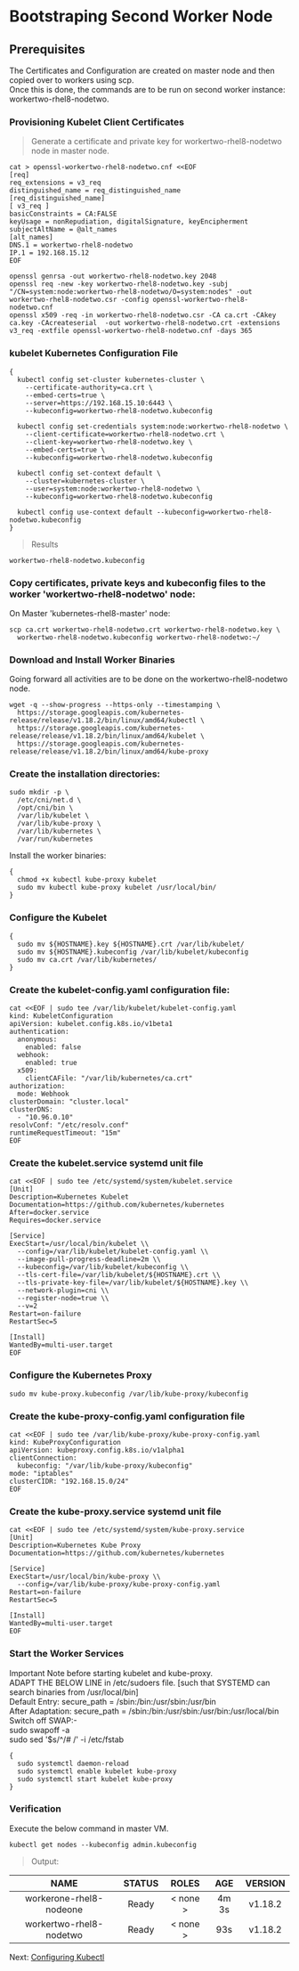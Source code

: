 # Bootstraping Second Worker Node

## Prerequisites
The Certificates and Configuration are created on master node and then copied over to workers using scp.  
Once this is done, the commands are to be run on second worker instance: workertwo-rhel8-nodetwo.

### Provisioning Kubelet Client Certificates
> Generate a certificate and private key for workertwo-rhel8-nodetwo node in master node.

    cat > openssl-workertwo-rhel8-nodetwo.cnf <<EOF
    [req]
    req_extensions = v3_req
    distinguished_name = req_distinguished_name
    [req_distinguished_name]
    [ v3_req ]
    basicConstraints = CA:FALSE
    keyUsage = nonRepudiation, digitalSignature, keyEncipherment
    subjectAltName = @alt_names
    [alt_names]
    DNS.1 = workertwo-rhel8-nodetwo
    IP.1 = 192.168.15.12
    EOF
    
    openssl genrsa -out workertwo-rhel8-nodetwo.key 2048
    openssl req -new -key workertwo-rhel8-nodetwo.key -subj "/CN=system:node:workertwo-rhel8-nodetwo/O=system:nodes" -out workertwo-rhel8-nodetwo.csr -config openssl-workertwo-rhel8-nodetwo.cnf
    openssl x509 -req -in workertwo-rhel8-nodetwo.csr -CA ca.crt -CAkey ca.key -CAcreateserial  -out workertwo-rhel8-nodetwo.crt -extensions v3_req -extfile openssl-workertwo-rhel8-nodetwo.cnf -days 365
    
### kubelet Kubernetes Configuration File

    {
      kubectl config set-cluster kubernetes-cluster \
        --certificate-authority=ca.crt \
        --embed-certs=true \
        --server=https://192.168.15.10:6443 \
        --kubeconfig=workertwo-rhel8-nodetwo.kubeconfig

      kubectl config set-credentials system:node:workertwo-rhel8-nodetwo \
        --client-certificate=workertwo-rhel8-nodetwo.crt \
        --client-key=workertwo-rhel8-nodetwo.key \
        --embed-certs=true \
        --kubeconfig=workertwo-rhel8-nodetwo.kubeconfig

      kubectl config set-context default \
        --cluster=kubernetes-cluster \
        --user=system:node:workertwo-rhel8-nodetwo \
        --kubeconfig=workertwo-rhel8-nodetwo.kubeconfig

      kubectl config use-context default --kubeconfig=workertwo-rhel8-nodetwo.kubeconfig
    }
    
> Results

    workertwo-rhel8-nodetwo.kubeconfig
    
### Copy certificates, private keys and kubeconfig files to the worker 'workertwo-rhel8-nodetwo' node:
On Master 'kubernetes-rhel8-master' node:

    scp ca.crt workertwo-rhel8-nodetwo.crt workertwo-rhel8-nodetwo.key \
      workertwo-rhel8-nodetwo.kubeconfig workertwo-rhel8-nodetwo:~/
      
### Download and Install Worker Binaries
Going forward all activities are to be done on the workertwo-rhel8-nodetwo node.

    wget -q --show-progress --https-only --timestamping \
      https://storage.googleapis.com/kubernetes-release/release/v1.18.2/bin/linux/amd64/kubectl \
      https://storage.googleapis.com/kubernetes-release/release/v1.18.2/bin/linux/amd64/kubelet \
      https://storage.googleapis.com/kubernetes-release/release/v1.18.2/bin/linux/amd64/kube-proxy
      
### Create the installation directories:

    sudo mkdir -p \
      /etc/cni/net.d \
      /opt/cni/bin \
      /var/lib/kubelet \
      /var/lib/kube-proxy \
      /var/lib/kubernetes \
      /var/run/kubernetes
      
Install the worker binaries:

    {
      chmod +x kubectl kube-proxy kubelet
      sudo mv kubectl kube-proxy kubelet /usr/local/bin/
    }
    
### Configure the Kubelet

    {
      sudo mv ${HOSTNAME}.key ${HOSTNAME}.crt /var/lib/kubelet/
      sudo mv ${HOSTNAME}.kubeconfig /var/lib/kubelet/kubeconfig
      sudo mv ca.crt /var/lib/kubernetes/
    }
    
### Create the kubelet-config.yaml configuration file:

    cat <<EOF | sudo tee /var/lib/kubelet/kubelet-config.yaml
    kind: KubeletConfiguration
    apiVersion: kubelet.config.k8s.io/v1beta1
    authentication:
      anonymous:
        enabled: false
      webhook:
        enabled: true
      x509:
        clientCAFile: "/var/lib/kubernetes/ca.crt"
    authorization:
      mode: Webhook
    clusterDomain: "cluster.local"
    clusterDNS:
      - "10.96.0.10"
    resolvConf: "/etc/resolv.conf"
    runtimeRequestTimeout: "15m"
    EOF
    
### Create the kubelet.service systemd unit file

    cat <<EOF | sudo tee /etc/systemd/system/kubelet.service
    [Unit]
    Description=Kubernetes Kubelet
    Documentation=https://github.com/kubernetes/kubernetes
    After=docker.service
    Requires=docker.service

    [Service]
    ExecStart=/usr/local/bin/kubelet \\
      --config=/var/lib/kubelet/kubelet-config.yaml \\
      --image-pull-progress-deadline=2m \\
      --kubeconfig=/var/lib/kubelet/kubeconfig \\
      --tls-cert-file=/var/lib/kubelet/${HOSTNAME}.crt \\
      --tls-private-key-file=/var/lib/kubelet/${HOSTNAME}.key \\
      --network-plugin=cni \\
      --register-node=true \\
      --v=2
    Restart=on-failure
    RestartSec=5

    [Install]
    WantedBy=multi-user.target
    EOF
    
### Configure the Kubernetes Proxy

    sudo mv kube-proxy.kubeconfig /var/lib/kube-proxy/kubeconfig
    
### Create the kube-proxy-config.yaml configuration file

    cat <<EOF | sudo tee /var/lib/kube-proxy/kube-proxy-config.yaml
    kind: KubeProxyConfiguration
    apiVersion: kubeproxy.config.k8s.io/v1alpha1
    clientConnection:
      kubeconfig: "/var/lib/kube-proxy/kubeconfig"
    mode: "iptables"
    clusterCIDR: "192.168.15.0/24"
    EOF
    
### Create the kube-proxy.service systemd unit file

    cat <<EOF | sudo tee /etc/systemd/system/kube-proxy.service
    [Unit]
    Description=Kubernetes Kube Proxy
    Documentation=https://github.com/kubernetes/kubernetes

    [Service]
    ExecStart=/usr/local/bin/kube-proxy \\
      --config=/var/lib/kube-proxy/kube-proxy-config.yaml
    Restart=on-failure
    RestartSec=5

    [Install]
    WantedBy=multi-user.target
    EOF
    
### Start the Worker Services
Important Note before starting kubelet and kube-proxy.  
ADAPT THE BELOW LINE in /etc/sudoers file. [such that SYSTEMD can search binaries from /usr/local/bin]  
Default Entry: secure_path = /sbin:/bin:/usr/sbin:/usr/bin  
After Adaptation: secure_path = /sbin:/bin:/usr/sbin:/usr/bin:/usr/local/bin  
Switch off SWAP:-  
sudo swapoff -a  
sudo sed '$s/^/# /' -i /etc/fstab

    {
      sudo systemctl daemon-reload
      sudo systemctl enable kubelet kube-proxy
      sudo systemctl start kubelet kube-proxy
    }
    
### Verification
Execute the below command in master VM.

    kubectl get nodes --kubeconfig admin.kubeconfig
    
> Output:

| NAME | STATUS | ROLES | AGE | VERSION |
| :---: | :---: | :---: | :---: | :---: |
| workerone-rhel8-nodeone | Ready | < none > | 4m 3s |  v1.18.2
| workertwo-rhel8-nodetwo | Ready | < none > | 93s |  v1.18.2

Next: [Configuring Kubectl](https://github.com/sanjibbehera/ManuallyInstallKubernetesVer1_18InRHEL8/blob/master/doks/11-Configure-kubectl.md)
